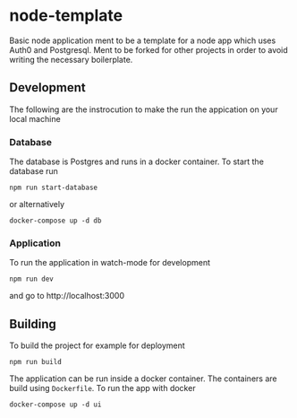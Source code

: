 # node-template

Basic node application ment to be a template for a node app which uses Auth0 and Postgresql. Ment to be forked for other projects in order to avoid writing the necessary boilerplate.

## Development

The following are the instrocution to make the run the appication on your local machine

### Database

The database is Postgres and runs in a docker container. To start the database run

```
npm run start-database
```

or alternatively

```
docker-compose up -d db
```

### Application

To run the application in watch-mode for development

```
npm run dev
```

and go to http://localhost:3000

## Building

To build the project for example for deployment

```
npm run build
```

The application can be run inside a docker container. The containers are build using `Dockerfile`. To run the app with docker

```
docker-compose up -d ui
```

